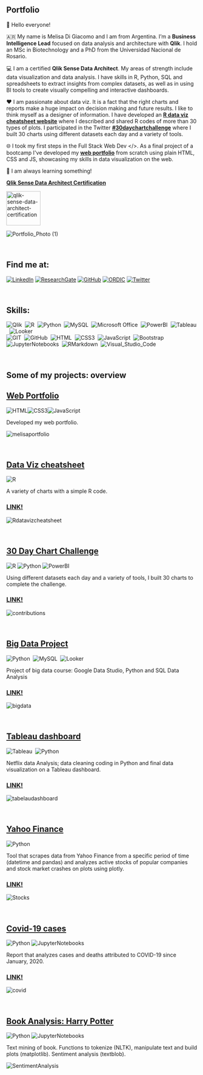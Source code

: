 ##  Portfolio

👋 Hello everyone! 

🇦🇷 My name is Melisa Di Giacomo and I am from Argentina. I’m a **Business Intelligence Lead** focused on data analysis and architecture with **Qlik**.
I hold an MSc in Biotechnology and a PhD from the Universidad Nacional de Rosario.

💻 I am a certified **Qlik Sense Data Architect**. My areas of strength include data visualization and data analysis. I have skills in R, Python, SQL and spreadsheets to extract insights from complex datasets, as well as in using BI tools to create visually compelling and interactive dashboards.

❤️ I am passionate about data viz. It is a fact that the right charts and reports make a huge impact on decision making and future results. I like to think myself as a designer of information. I have developed an **[R data viz cheatsheet website](https://melisadigiacomo.github.io/Rdatavizcheatsheet/)** where I described and shared R codes of more than 30 types of plots. I participated in the Twitter **[#30daychartchallenge](https://twitter.com/30DayChartChall)** where I built 30 charts using different datasets each day and a variety of tools.

:globe_with_meridians: I took my first steps in the Full Stack Web Dev </>. As a final project of a bootcamp I've developed my **[web portfolio](https://bit.ly/melisadigiacomo)** from scratch using plain HTML, CSS and JS, showcasing my skills in data visualization on the web.

💫 I am always learning something!

**[Qlik Sense Data Architect Certification](https://www.credly.com/badges/ccba74d5-e49e-472e-b14f-06ed8b34b72c/public_url)**

<img width="90" height="90" alt="qlik-sense-data-architect-certification" src="https://github.com/user-attachments/assets/4728bd8f-3f23-48fa-80e9-2867c3b0d44c" />


![Portfolio_Photo (1)](https://github.com/melisadigiacomo/-30DayChartChallenge/blob/master/30daychartchallenge.png)

<br/> 

## Find me at:

[![LinkedIn](https://img.shields.io/badge/LinkedIn-0077B5?style=for-the-badge&logo=linkedin&logoColor=white)](https://www.linkedin.com/in/melisa-di-giacomo/)
[![ResearchGate](https://img.shields.io/badge/Research_Gate-38B2AC?style=for-the-badge&logo=ResearchGate&logoColor=white)](https://www.researchgate.net/profile/Melisa-Di-Giacomo)
[![GitHub](https://img.shields.io/badge/GitHub-100000?style=for-the-badge&logo=github&logoColor=white)](https://github.com/melisadigiacomo/melisadigiacomo)
[![ORDIC](https://img.shields.io/badge/ORCID-6DB33F?style=for-the-badge&logo=orcid&logoColor=white)](https://orcid.org/0000-0001-8770-3697)
[![Twitter](https://img.shields.io/badge/Twitter-1DA1F2?style=for-the-badge&logo=twitter&logoColor=white)](https://twitter.com/melisadigiacomo)

<br/> 

## Skills:
![Qlik](https://img.shields.io/badge/Qlik-009845?style=for-the-badge&logo=qlik&logoColor=white)&nbsp;
![R](https://img.shields.io/badge/R-276DC3?style=for-the-badge&logo=r&logoColor=white)&nbsp;
![Python](https://img.shields.io/badge/Python-14354C?style=for-the-badge&logo=python&logoColor=white)&nbsp;
![MySQL](https://img.shields.io/badge/MySQL-00758F?style=for-the-badge&logo=mySQL&logoColor=white)&nbsp;
![Microsoft Office](https://img.shields.io/badge/Office-c43f1d?style=for-the-badge&logo=microsoftoffice&logoColor=white)&nbsp;
![PowerBI](https://img.shields.io/badge/PowerBI-edbd11?style=for-the-badge&logo=powerBI&logoColor=black)&nbsp;
![Tableau](https://img.shields.io/badge/Tableau-1C4481?style=for-the-badge&logo=tableau&logoColor=white)&nbsp;
![Looker](https://img.shields.io/badge/Looker-3f82ed?style=for-the-badge&logo=looker&logoColor=white)&nbsp;  
![GIT](https://img.shields.io/badge/GIT-D83B01?style=for-the-badge&logo=GIT&logoColor=white)&nbsp;
![GitHub](https://img.shields.io/badge/GitHub-000000?style=for-the-badge&logo=GitHub&logoColor=white)&nbsp;
![HTML](https://img.shields.io/badge/HTML5-E34F26?style=for-the-badge&logo=html5&logoColor=white)&nbsp;
![CSS3](https://img.shields.io/badge/CSS3-00599C?style=for-the-badge&logo=CSS3&logoColor=white)&nbsp;
![JavaScript](https://img.shields.io/badge/Javascript-f7df1e?style=for-the-badge&logo=javascript&logoColor=black)&nbsp;
![Bootstrap](https://img.shields.io/badge/Bootstrap-blueviolet?style=for-the-badge&logo=Bootstrap&logoColor=white)&nbsp;   
![JupyterNotebooks](https://img.shields.io/badge/Jupyter-D83B01?style=for-the-badge&logo=Jupyter&logoColor=white)&nbsp;
![RMarkdown](https://img.shields.io/badge/RMarkdown-red?style=for-the-badge&logo=RMarkdown&logoColor=white)&nbsp;
![Visual_Studio_Code](https://img.shields.io/badge/Visual_Studio_Code-00599C?style=for-the-badge&logo=VisualStudioCode&logoColor=white)&nbsp;

<br/> 

## Some of my projects: overview

## [Web Portfolio](https://melisadigiacomo.github.io/melisadigiacomo-portfolio/index.html) 
![HTML](https://img.shields.io/badge/HTML5-E34F26?style=for-the-badge&logo=html5&logoColor=white)![CSS3](https://img.shields.io/badge/CSS3-00599C?style=for-the-badge&logo=CSS3&logoColor=white)![JavaScript](https://img.shields.io/badge/Javascript-f7df1e?style=for-the-badge&logo=javascript&logoColor=black)   

Developed my web portfolio. 

![melisaportfolio](https://github.com/melisadigiacomo/melisadigiacomo-portfolio/blob/master/images/portfolio_melisadigiacomo.gif)

<br/> 

## [Data Viz cheatsheet](https://github.com/melisadigiacomo/dataviz-cheatsheet)
![R](https://img.shields.io/badge/R-276DC3?style=for-the-badge&logo=r&logoColor=white)  

A variety of charts with a simple R code.  
### [LINK!](https://melisadigiacomo.github.io/dataviz-cheatsheet/)

![Rdatavizcheatsheet](https://github.com/melisadigiacomo/melisadigiacomo-portfolio/blob/master/images/Rdatavizcheatsheet.gif)

<br/> 

## [30 Day Chart Challenge](https://github.com/melisadigiacomo/-30DayChartChallenge)
![R](https://img.shields.io/badge/R-276DC3?style=for-the-badge&logo=r&logoColor=white)
![Python](https://img.shields.io/badge/Python-14354C?style=for-the-badge&logo=python&logoColor=white)
![PowerBI](https://img.shields.io/badge/PowerBI-edbd11?style=for-the-badge&logo=powerBI&logoColor=black)   

Using different datasets each day and a variety of tools, I built 30 charts to complete the challenge. 
### [LINK!](https://github.com/melisadigiacomo/-30DayChartChallenge)

![contributions](https://github.com/melisadigiacomo/-30DayChartChallenge/blob/master/allcontrib.gif)

<br/> 

## [Big Data Project](https://github.com/melisadigiacomo/bigdata)
![Python](https://img.shields.io/badge/Python-14354C?style=for-the-badge&logo=python&logoColor=white)&nbsp;
![MySQL](https://img.shields.io/badge/MySQL-00758F?style=for-the-badge&logo=mySQL&logoColor=white)&nbsp;
![Looker](https://img.shields.io/badge/Looker-3f82ed?style=for-the-badge&logo=looker&logoColor=white)&nbsp;  

Project of big data course: Google Data Studio, Python and SQL Data Analysis 
### [LINK!](https://github.com/melisadigiacomo/bigdata)

![bigdata](https://github.com/melisadigiacomo/bigdata/blob/master/images/report.gif)

<br/>

## [Tableau dashboard](https://github.com/melisadigiacomo/tableau_dashboards/tree/master/netflix)
![Tableau](https://img.shields.io/badge/Tableau-1C4481?style=for-the-badge&logo=tableau&logoColor=white)&nbsp;
![Python](https://img.shields.io/badge/Python-14354C?style=for-the-badge&logo=python&logoColor=white)&nbsp;  


Netflix data Analysis; data cleaning coding in Python and final data visualization on a Tableau dashboard.
### [LINK!](https://public.tableau.com/app/profile/melisa.di.giacomo/viz/Netflix_DataAnalysis_16742448163570/Home_dashboard)

![tabelaudashboard](https://github.com/melisadigiacomo/tableau_dashboards/blob/master/netflix/images/netflix_dashboard.gif)

<br/>

## [Yahoo Finance](https://github.com/melisadigiacomo/yahoo_finance)
![Python](https://img.shields.io/badge/Python-14354C?style=for-the-badge&logo=python&logoColor=white)   

Tool that scrapes data from Yahoo Finance from a specific period of time (datetime and pandas) and analyzes active stocks of popular companies and stock market crashes on plots using plotly.  
### [LINK!](melisadigiacomo.github.io/yahoo_finance/)

![Stocks](https://github.com/melisadigiacomo/melisadigiacomo-portfolio/blob/master/images/dailyret_vol.gif)

<br/> 

## [Covid-19 cases](https://github.com/melisadigiacomo/covid-19_cases_deaths)
![Python](https://img.shields.io/badge/Python-14354C?style=for-the-badge&logo=python&logoColor=white)
![JupyterNotebooks](https://img.shields.io/badge/Jupyter-D83B01?style=for-the-badge&logo=Jupyter&logoColor=white)    

Report that analyzes cases and deaths attributed to COVID-19 since January, 2020.
### [LINK!](https://melisadigiacomo.github.io/covid-19_cases_deaths/)

![covid](https://github.com/melisadigiacomo/covid-19_cases_deaths/blob/master/images/Argentina_cases_deaths.png)

<br/> 
   
## [Book Analysis: Harry Potter](https://github.com/melisadigiacomo/bookanalysis)
![Python](https://img.shields.io/badge/Python-14354C?style=for-the-badge&logo=python&logoColor=white)
![JupyterNotebooks](https://img.shields.io/badge/Jupyter-D83B01?style=for-the-badge&logo=Jupyter&logoColor=white)    

Text mining of book. Functions to tokenize (NLTK), manipulate text and build plots (matplotlib). Sentiment analysis (textblob).

![SentimentAnalysis](https://github.com/melisadigiacomo/melisadigiacomo-portfolio/blob/master/images/bookanalysis.gif)

<br/> 
